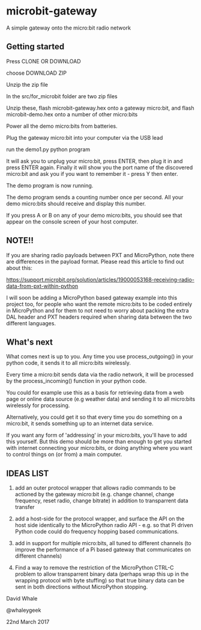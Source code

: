 # microbit-gateway
A simple gateway onto the micro:bit radio network

## Getting started

Press CLONE OR DOWNLOAD

choose DOWNLOAD ZIP

Unzip the zip file

In the src/for_microbit folder are two zip files

Unzip these, flash microbit-gateway.hex onto a gateway micro:bit,
and flash microbit-demo.hex onto a number of other micro:bits

Power all the demo micro:bits from batteries.

Plug the gateway micro:bit into your computer via the USB lead

run the demo1.py python program

It will ask you to unplug your micro:bit, press ENTER, then plug it
in and press ENTER again. Finally it will show you the port name of
the discovered micro:bit and ask you if you want to remember it - press
Y then enter.

The demo program is now running.

The demo program sends a counting number once per second. All your
demo micro:bits should receive and display this number.

If you press A or B on any of your demo micro:bits, you should see
that appear on the console screen of your host computer.

## NOTE!!

If you are sharing radio payloads between PXT and MicroPython,
note there are differences in the payload format. Please read this
article to find out about this:

https://support.microbit.org/solution/articles/19000053168-receiving-radio-data-from-pxt-within-python

I will soon be adding a MicroPython based gateway example into this
project too, for people who want the remote micro:bits to be coded
entirely in MicroPython and for them to not need to worry about
packing the extra DAL header and PXT headers required when
sharing data between the two different languages.

## What's next

What comes next is up to you. Any time you use process_outgoing()
in your python code, it sends it to all micro:bits wirelessly.

Every time a micro:bit sends data via the radio network, it will
be processed by the process_incoming() function in your python code.

You could for example use this as a basis for retrieving data from a
web page or online data source (e.g weather data) and sending it
to all micro:bits wirelessly for processing.

Alternatively, you could get it so that every time you do something
on a micro:bit, it sends something up to an internet data service.


If you want any form of 'addressing' in your micro:bits, you'll have
to add this yourself. But this demo should be more than enough to
get you started with internet connecting your micro:bits, or doing
anything where you want to control things on (or from) a main
computer.

## IDEAS LIST

1. add an outer protocol wrapper that allows radio commands to be
actioned by the gateway micro:bit (e.g. change channel, change frequency,
reset radio, change bitrate) in addition to transparrent data transfer

2. add a host-side for the protocol wrapper, and surface the API on the host
side identically to the MicroPython radio API - e.g. so that Pi driven
Python code could do frequency hopping based communications.

3. add in support for multiple micro:bits, all tuned to different channels
(to improve the performance of a Pi based gateway that communicates
on different channels)

4. Find a way to remove the restriction of the MicroPython CTRL-C
problem to allow transparrent binary data (perhaps wrap this up in
the wrapping protocol with byte stuffing) so that true binary data
can be sent in both directions without MicroPython stopping.

David Whale

@whaleygeek

22nd March 2017


